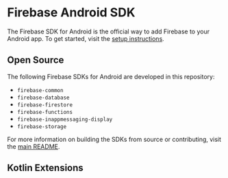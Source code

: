 # Firebase Android SDK

The Firebase SDK for Android is the official way to add Firebase to your
Android app. To get started, visit the [setup instructions][android-setup].

## Open Source

The following Firebase SDKs for Android are developed in this
repository:

  * `firebase-common`
  * `firebase-database`
  * `firebase-firestore`
  * `firebase-functions`
  * `firebase-inappmessaging-display`
  * `firebase-storage`

For more information on building the SDKs from source or contributing,
visit the [main README][main-readme].

## Kotlin Extensions



[android-setup]: https://firebase.google.com/docs/android/setup
[main-readme]: https://github.com/firebase/firebase-android-sdk/blob/master/README.md